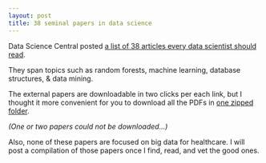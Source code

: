 ```yaml
---
layout: post
title: 38 seminal papers in data science
---
```


Data Science Central posted [a list of 38 articles every data scientist should read](http://www.datasciencecentral.com/profiles/blogs/30-seminal-articles-every-data-scientist-should-read?utm_content=buffer6caff&utm_medium=social&utm_source=twitter.com&utm_campaign=buffer).

They span topics such as random forests, machine learning, database structures, & data mining.

The external papers are downloadable in two clicks per each link, but I thought it more convenient for you to download all the PDFs in [one zipped folder](/assets/files/papers_datascience.zip).

*(One or two papers could not be downloaded...)*

Also, none of these papers are focused on big data for healthcare. I will post a compilation of those papers once I find, read, and vet the good ones.
